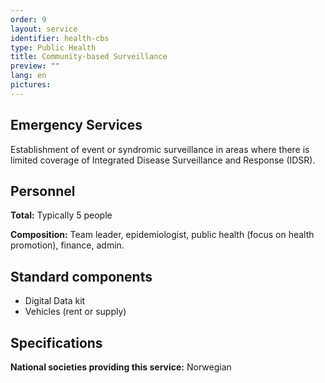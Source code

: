 ```yaml
---
order: 9
layout: service
identifier: health-cbs
type: Public Health
title: Community-based Surveillance
preview: ""
lang: en
pictures:
---
```


## Emergency Services

Establishment of event or syndromic surveillance in areas where there is limited coverage of Integrated Disease Surveillance and Response (IDSR).  

## Personnel

**Total:** Typically 5 people

**Composition:** Team leader, epidemiologist, public health (focus on health promotion), finance, admin.

## Standard components

- Digital Data kit
- Vehicles (rent or supply)

## Specifications

**National societies providing this service:** Norwegian
